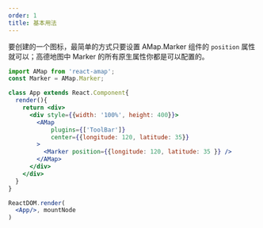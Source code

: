 ```yaml
---
order: 1
title: 基本用法
---
```


要创建的一个图标，最简单的方式只要设置 AMap.Marker 组件的 `position` 属性就可以；高德地图中 Marker 的所有原生属性你都是可以配置的。

```jsx
import AMap from 'react-amap';
const Marker = AMap.Marker;

class App extends React.Component{
  render(){   
    return <div>
      <div style={{width: '100%', height: 400}}>
        <AMap 
            plugins={['ToolBar']} 
            center={{longitude: 120, latitude: 35}} 
        >
          <Marker position={{longitude: 120, latitude: 35 }} />
        </AMap>
      </div>
    </div>
  }
}

ReactDOM.render(
  <App/>, mountNode
)
```